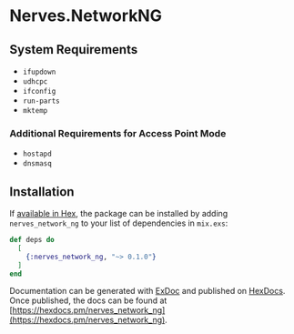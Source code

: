 # Nerves.NetworkNG


## System Requirements

- `ifupdown`
- `udhcpc`
- `ifconfig`
- `run-parts`
- `mktemp`


### Additional Requirements for Access Point Mode

- `hostapd`
- `dnsmasq`

## Installation

If [available in Hex](https://hex.pm/docs/publish), the package can be installed
by adding `nerves_network_ng` to your list of dependencies in `mix.exs`:

```elixir
def deps do
  [
    {:nerves_network_ng, "~> 0.1.0"}
  ]
end
```

Documentation can be generated with [ExDoc](https://github.com/elixir-lang/ex_doc)
and published on [HexDocs](https://hexdocs.pm). Once published, the docs can
be found at [https://hexdocs.pm/nerves_network_ng](https://hexdocs.pm/nerves_network_ng).


